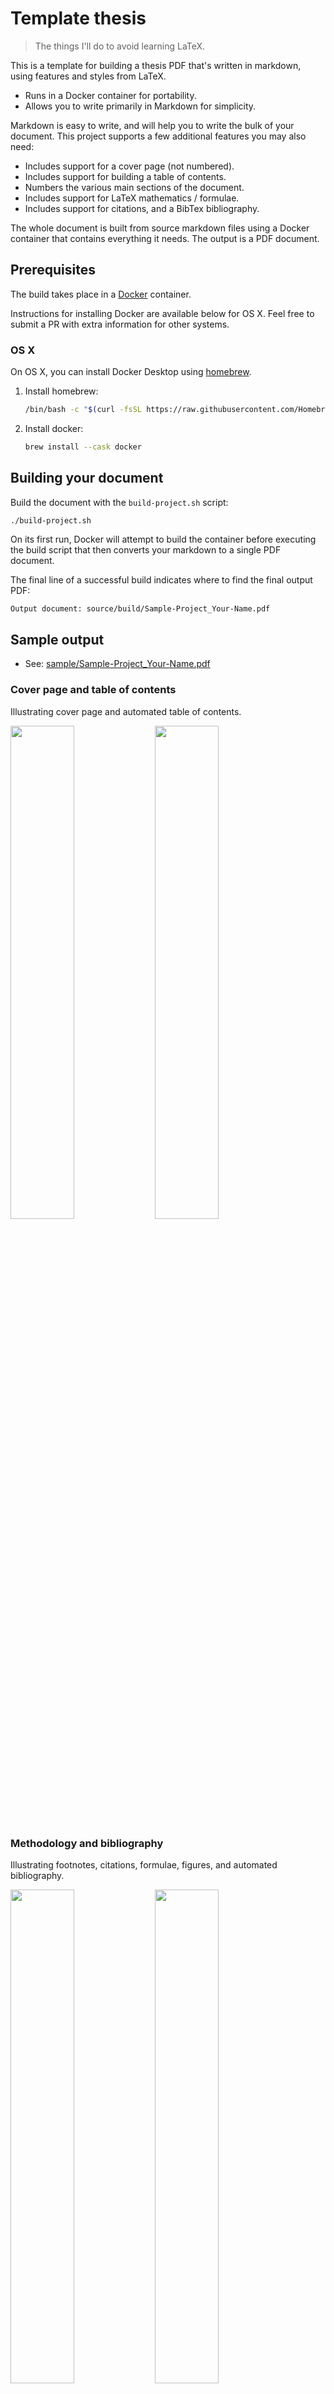 # Template thesis

> The things I'll do to avoid learning LaTeX.

This is a template for building a thesis PDF that's written in markdown, using features and styles from LaTeX.

* Runs in a Docker container for portability.
* Allows you to write primarily in Markdown for simplicity.

Markdown is easy to write, and will help you to write the bulk of your document. This project supports a few additional features you may also need:

* Includes support for a cover page (not numbered).
* Includes support for building a table of contents.
* Numbers the various main sections of the document.
* Includes support for LaTeX mathematics / formulae.
* Includes support for citations, and a BibTex bibliography.

The whole document is built from source markdown files using a Docker container that contains everything it needs. The output is a PDF document.

## Prerequisites

The build takes place in a [Docker](https://www.docker.com/) container.

Instructions for installing Docker are available below for OS X. Feel free to submit a PR with extra information for other systems.

### OS X

On OS X, you can install Docker Desktop using [homebrew](https://brew.sh/).

1. Install homebrew:
   
   ```bash
   /bin/bash -c "$(curl -fsSL https://raw.githubusercontent.com/Homebrew/install/HEAD/install.sh)"
   ```

2. Install docker:

   ```bash
   brew install --cask docker
   ```

## Building your document

Build the document with the `build-project.sh` script:

```bash
./build-project.sh
```

On its first run, Docker will attempt to build the container before executing the build script that then converts your markdown to a single PDF document.

The final line of a successful build indicates where to find the final output PDF:

```text
Output document: source/build/Sample-Project_Your-Name.pdf
```

## Sample output

* See: [sample/Sample-Project_Your-Name.pdf](sample/Sample-Project_Your-Name.pdf)

### Cover page and table of contents

Illustrating cover page and automated table of contents.

<img src="screenshots/page001.png" width="45%" />
<img src="screenshots/page002.png" width="45%" />

### Methodology and bibliography

Illustrating footnotes, citations, formulae, figures, and automated bibliography.

<img src="screenshots/page006.png" width="45%" />
<img src="screenshots/page010.png" width="45%" />

## Source files

Place your source files in the `source/` directory. The build script expects to find:

* `00-cover.md` - the cover page.
* Files with prefix `01` to `08` - the main sections of your thesis.
* `bibliography.bib` - a BibTex bibliography.

NB. See sample files `05-XX-*` for an example of how to split out a large section into smaller files to make them a little easier to edit.

If your structure requires more or fewer sections, edit `scripts/build.sh`, and modify the `for I` loop.

## Footnotes

Refer to your footnote with `[^1]` and provide the text of it anywhere in the document as:

```text
[^1]: this is the text
```

## Citations

`bibliography.bib` is a BibTex file containing your references.

An easy way to obtain BibTex reference information is to search for the reference on Google Scholar. You can then obtain a BibTex reference using the `"` symbol beneath your chosen search result.

To refer to something in your bibliography, use `@`-notation, and refer to the name of the entry in your bibliography, eg.

```text
this paper about Paralysis Proofs @ParalysisProofs
```

You can also modify your references, eg.

* `@Something`
* `@Something [p. 45]`
* `@Something [p. 45, and a suffix]`
* `@Something [see also @SomethingElse]`

### Citation styles

Citations are styled according to `source/util/citation-style.csl`. You can see by inspection that this is a minor modification to `oxford-university-press-scimed-numerical.csl`, also in that directory.

CSL styles are available at the GitHub repository: [citation-style-language/styles](https://github.com/citation-style-language/styles)

The [Zotero Style Repository](https://www.zotero.org/styles) is a nice facility to help you find, preview, and download different citation styles.

## Formulae

The build script invokes `pandoc` with the `markdown+tex_math_dollars` option - which interprets LaTeX formulae surrounded by `$` signs. There should be no space after the opening `$` and no space before the closing `$`. eg.

```latex
$C_K = K + a^{2^t} \mod{n}$
```

There are plenty of resources for writing LaTeX formulae online. I found [LaTeX/Mathematics](https://en.wikibooks.org/wiki/LaTeX/Mathematics) quite helpful.

## Figures

To include a figure in your document, provide it as a Markdown image. The alternative text will be used as the figure's description, eg.

```text
![Here is an aperture icon](resources/aperture.png)
```

(This aperture icon comes from [Google Fonts](https://fonts.google.com/icons?icon.query=aperture).)

If you do not provide alternative text, the image will be included but not as a figure (as seen in the cover page).

To adjust the size of your image, you can provide some information in a suffix to the image markdown, eg. `{ width=100px }`

## The build script

The docker image contains `build.sh` from `scripts/build.sh`. It's a `bash` script that does the following things:

* Clears out any previous output in `source/build`.
* Prepares the cover page markdown with a following page-break.
* Prepares the main document markdown by combining the additional sections, separated by page-breaks.
* Converts the cover page to a PDF, using `pandoc`.
* Converts the main document to a PDF, using `pandoc`.
  * Numbers the sections.
  * Prefixes a table of contents.
  * Builds formulae using tex math.
  * Builds and appends citations from the bibliography.
* Combines the cover page and main document using `pdfunite`.
* Prints word counts from each section.
* Prints the location of the final document PDF in `source/build`.

Outputs from the script are found in: `source/build`

NB. The script expects to find section 00 (the cover), and sections 01 to 08 (for each of the main sections). If diverging from this structure, you may need to alter the main `for I` loop in the script.

## Troubleshooting

**Pandoc may crash without a very meaningful error.** This could indicate that you have not assigned enough memory for Docker containers. Try increasing this assignment in Docker Desktop's Preferences / Resources page.

## Contributing

If you've an improvement or modification, please submit a PR.

If you have any issues or suggestions, please create an issue.

Feel free to fork, improve, modify, or do whatever you please with this repository.
